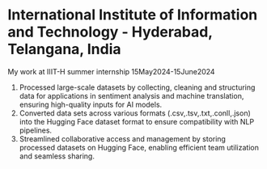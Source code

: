 # International Institute of Information and Technology - Hyderabad, Telangana, India
My work at IIIT-H summer internship 15May2024-15June2024

1. Processed large-scale datasets by collecting, cleaning and structuring data for applications in sentiment analysis and machine translation, ensuring high-quality inputs for AI models.
2. Converted data sets across various formats (.csv,.tsv,.txt,.conll,.json) into the Hugging Face dataset format to ensure compatibility with NLP pipelines.
3. Streamlined collaborative access and management by storing processed datasets on Hugging Face, enabling efficient team utilization and seamless sharing.
